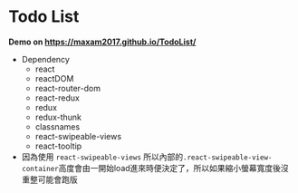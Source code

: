 # Todo List
**Demo on https://maxam2017.github.io/TodoList/**

- Dependency
    - react
    - reactDOM
    - react-router-dom
    - react-redux
    - redux
    - redux-thunk
    - classnames
    - react-swipeable-views
    - react-tooltip
- 因為使用 `react-swipeable-views` 所以內部的`.react-swipeable-view-container`高度會由一開始load進來時便決定了，所以如果縮小螢幕寬度後沒重整可能會跑版